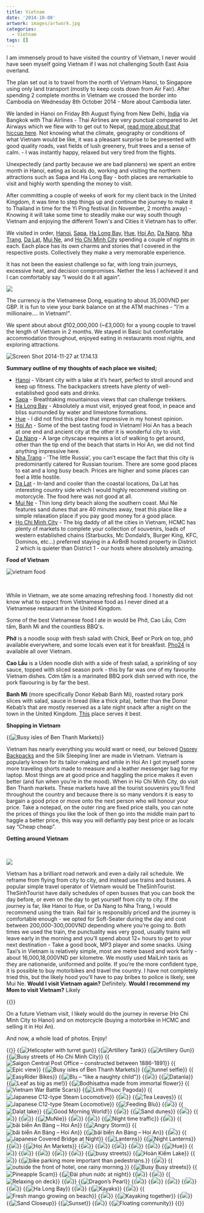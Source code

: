 ```yaml
---
title: Vietnam
date: '2014-10-08'
artwork: images/artwork.jpg
categories:
  - Vietnam
tags: []
---
```


I am immensely proud to have visited the country of Vietnam, I never would have seen myself going Vietnam if I was not challenging South East Asia overland.

The plan set out is to travel from the north of Vietnam Hanoi, to Singapore using only land transport (mostly to keep costs down from Air Fair). After spending 2 complete months in Vietnam we crossed the border into Cambodia on Wednesday 8th October 2014 - More about Cambodia later.

We landed in Hanoi on Friday 8th August flying from New Delhi, [India](http://gonetraveling.me/categories/india) via Bangkok with Thai Airlines - Thai Airlines are very punctual compared to Jet Airways which we flew with to get out to Nepal, [read more about that hiccup here](http://gonetraveling.me/2014/07/delayed/). Not knowing what the climate, geography or conditions of what Vietnam would be like, it was a pleasant surprise to be presented with good quality roads, vast fields of lush greenery, fruit trees and a sense of calm. - I was instantly happy, relaxed but very tired from the flights.

Unexpectedly (and partly because we are bad planners) we spent an entire month in Hanoi, eating as locals do, working and visiting the northern attractions such as Sapa and Ha Long Bay - both places are remarkable to visit and highly worth spending the money to visit.

After committing a couple of weeks of work for my client back in the United Kingdom, it was time to step things up and continue the journey to make it to Thailand in time for the Yi Ping festival (in November, 2 months away) - Knowing it will take some time to steadily make our way south though Vietnam and enjoying the different Town's and Cities it Vietnam has to offer.

We visited in order, [Hanoi](http://gonetraveling.me/2014/09/ha-noi/), [Sapa](http://gonetraveling.me/2014/08/sa-pa/), [Ha Long Bay](http://gonetraveling.me/2014/08/ha-long-bay/), [Hue](http://gonetraveling.me/2014/09/hue/), [Hoi An](http://gonetraveling.me/2014/09/hoi-an/), [Da Nang](http://gonetraveling.me/2014/09/da-nang/ "Da Nang"), [Nha Trang](http://gonetraveling.me/2014/09/good-morning-nha-trang/ "Good Morning Nha Trang"), [Da Lat](http://gonetraveling.me/2014/09/da-lat/ "Da Lat"), [Mui Ne](http://gonetraveling.me/2014/10/the-freedom-of-mui-ne/ "The freedom of Mui Ne"), and [Ho Chi Minh City](http://gonetraveling.me/2014/10/ho-chi-minh-city/ "Ho Chi Minh City") spending a couple of nights in each. Each place has its own charms and stories that I covered in the respective posts. Collectively they make a very memorable experience.

It has not been the easiest challenge so far, with long train journeys, excessive heat, and decision compromises. Nether the less I achieved it and I can comfortably say “I would do it all again”.

![](images/IMG_20141006_101838-1024x583.jpg)

The currency is the Vietnamese Dong, equating to about 35,000VND per GBP. It is fun to view your bank balance on at the ATM machines - "I'm a millionaire.... in Vietnam!".

We spent about about ₫102,000,000 (~£3,000) for a young couple to travel the length of Vietnam in 2 months. We stayed in Basic but comfortable accommodation throughout, enjoyed eating in restaurants most nights, and exploring attractions.

![Screen Shot 2014-11-27 at 17.14.13](images/Screen-Shot-2014-11-27-at-17.14.13-1024x707.png)

**Summary outline of my thoughts of each place we visited;** 

* [Hanoi](http://gonetraveling.me/2014/09/ha-noi/ "Hà Nội") - Vibrant city with a lake at it’s heart, perfect to stroll around and keep up fitness. The backpackers streets have plenty of well-established good eats and drinks. 
* [Sapa](http://gonetraveling.me/2014/08/sa-pa/ "Sa Pa") - Breathtaking mountainous views that can challenge trekkers. 
* [Ha Long Bay](http://gonetraveling.me/2014/08/ha-long-bay/ "Hạ Long Bay & Bái Tử Long Bay") - Absolutely a must visit, enjoyed great food, in peace and bliss surrounded by water and limestone formations. 
* [Hue](http://gonetraveling.me/2014/09/hue/ "Huế") - I did not find this place that impressive in my honest opinion. 
* [Hoi An](http://gonetraveling.me/2014/09/hoi-an/ "Hội An") - Some of the best tasting food in Vietnam! Hoi An has a beach at one end and ancient city at the other it is wonderful city to visit. 
* [Da Nang](http://gonetraveling.me/2014/09/da-nang/ "Da Nang") - A large cityscape requires a lot of walking to get around, other than the tip end of the beach that starts in Hoi An, we did not find anything impressive here. 
* [Nha Trang](http://gonetraveling.me/2014/09/good-morning-nha-trang/ "Good Morning Nha Trang") - 'The little Russia', you can’t escape the fact that this city is predominantly catered for Russian tourism. There are some good places to eat and a long busy beach. Prices are higher and some places can feel a little hostile. 
* [Da Lat](http://gonetraveling.me/2014/09/da-lat/ "Da Lat") - In-land and cooler than the coastal locations, Da Lat has interesting country side which I would highly recommend visiting on motorcycle. The food here was not good at all. 
* [Mui Ne](http://gonetraveling.me/2014/10/the-freedom-of-mui-ne/ "The freedom of Mui Ne") - Thin long dirty beach along the southern coast. Mui Ne features sand dunes that are 40 minutes away, treat this place like a simple relaxation place if you pay good money for a good place. 
* [Ho Chi Minh City](http://gonetraveling.me/2014/10/ho-chi-minh-city/ "Ho Chi Minh City") - The big daddy of all the cities in Vietnam, HCMC has plenty of markets to complete your collection of souvenirs, loads of western established chains (Starbucks, Mc Dondald’s, Burger King, KFC, Dominos, etc…) preferred staying in a AirBnB hosted property in District 2 which is quieter than District 1 - our hosts where absolutely amazing.

**Food of Vietnam**

![vietnam food](images/vietnam-food1-1024x640.jpg)

 

While in Vietnam, we ate some amazing refreshing food. I honestly did not know what to expect from Vietnamese food as I never dined at a Vietnamese restaurant in the United Kingdom.

Some of the best Vietnamese food I ate in would be Phở, Cao Lầu, Cơm tấm, Banh Mi and the countless BBQ's.

**Phở** is a noodle soup with fresh salad with Chick, Beef or Pork on top, phở available everywhere, and some locals even eat it for breakfast. [Pho24](http://gonetraveling.me/2014/08/pho-24/ "Pho 24") is available all over Vietnam.

**Cao Lầu** is a Uden noodle dish with a side of fresh salad, a sprinkling of soy sauce, topped with sliced season pork - this by far was one of my favourite Vietnam dishes. Cơm tấm is a marinated BBQ pork dish served with rice, the pork flavouring is by far the best.

**Banh Mi** (more specifically Donor Kebab Banh Mi), roasted rotary pork slices with salad, sauce in bread (like a thick pita), better than the Donor Kebab’s that are mostly reserved as a late night snack after a night on the town in the United Kingdom. [This](http://gonetraveling.me/2014/09/banh-mi-doner-kebab-hang-bac/ "Bánh Mì Doner Kebab Hàng Bạc") place serves it best.

**Shopping in Vietnam**

{{<img src="images/IMG_20141005_141033-1024x583.jpg" oriantation="full" title="Busy isles of Ben Thanh Markets">}}

Vietnam has nearly everything you would want or need, our beloved [Osprey Backpacks](http://www.amazon.co.uk/gp/product/B004BF62C0/ref=as_li_tf_tl?ie=UTF8&camp=1634&creative=6738&creativeASIN=B004BF62C0&linkCode=as2&tag=gonetraveli02-21) and the Silk Sleeping liner are made in Vietnam. Vietnam is popularly known for its tailor-making and while in Hoi An I got myself some more traveling shorts made to measure and a leather messenger bag for my laptop. Most things are at good price and haggling the price makes it even better (and fun when you’re in the mood). When in Ho Chi Minh City, do visit Ben Thanh markets. These markets have all the tourist souvenirs you’ll find throughout the country and because there is so many vendors it is easy to bargain a good price or move onto the next person who will honour your price. Take a notepad, on the outer ring are fixed price stalls, you can note the prices of things you like the look of then go into the middle main part to haggle a better price, this way you will defiantly pay best price or as locals say “Cheap cheap”.

**Getting around Vietnam**

 

![](images/IMG_20140918_121740-1024x583.jpg)

Vietnam has a brilliant road network and even a daily rail schedule. We reframe from flying from city to city, and instead use trains and busses. A popular simple travel operator of Vietnam would be TheSinhTourist. TheSinhTourist have daily schedules of open busses that you can book the day before, or even on the day to get yourself from city to city. If the journey is far, like Hanoi to Hue, or Da Nang to Nha Trang, I would recommend using the train. Rail fair is responsibly priced and the journey is comfortable enough - we opted for Soft-Seater during the day and cost between 200,000-300,000VND depending where you’re going to. Both times we used the train, the punctuality was very good, usually trains will leave early in the morning and you’ll spend about 12+ hours to get to your next destination - Take a good book, MP3 player and some snacks. Using Taxi’s in Vietnam is relatively simple, most are metre based and work fairly - about 16,000,18,000VND per kilometre. We mostly used MaiLinh taxis as they are nationwide, uniformed and polite. If you’re the more confident type, it is possible to buy motorbikes and travel the country. I have not completely tried this, but the likely hood you’ll have to pay bribes to police is likely, see Mui Ne. **Would I visit Vietnam again?** Definitely. **Would I recommend my Mom to visit Vietnam?** Likely

{{<rating ease="5" budget="4" english="4" safety="5" hawkers="3">}}

On a future Vietnam visit, I likely would do the journey in reverse (Ho Chi Minh City to Hanoi) and on motorcycle (buying a motorbike in HCMC and selling it in Hoi An).

And now, a whole load of photos. Enjoy!

{{<gallery>}}
  {{<img src="images/DSC01603.jpg" title="Helicopter with turret gun">}}
  {{<img src="images/DSC01599.jpg" title="Artillery Tank">}}
  {{<img src="images/DSC01596.jpg" title="Artillery Gun">}}
  {{<img src="images/IMG_20141003_170819.jpg" title="Busy streets of Ho Chi Minh City">}}
  {{<img src="images/PANO_20141005_133245.jpg" title="Saigon Central Post Office &#8211; constructed between 1886-1891">}}
  {{<img src="images/DSC_0134.jpg" title="Epic view" oriantation="portrait">}}
  {{<img src="images/IMG_20141005_141033.jpg" title="Busy isles of Ben Thanh Markets">}}
  {{<img src="images/DSC01586.jpg" title="tunnel selfie" oriantation="portrait">}}
  {{<img src="images/IMG_5312.jpg" title="EasyRider Bikes">}}
  {{<img src="images/DSC01419.jpg" title="Blu &#8211; &#8220;like a naughty child&#8221;" oriantation="portrait">}}
  {{<img src="images/DSC01383.jpg">}}
  {{<img src="images/DSC01339.jpg" title="Datanla">}}
  {{<img src="images/IMG_5224-SMILE.jpg" title="Leaf as big as me!" oriantation="portrait">}}
  {{<img src="images/PANO_20140928_095320.jpg" title="Bodhisattva made from immortal flower" oriantation="portrait">}}
  {{<img src="images/IMG_5222.jpg" title="Vietnam War Battle Scars">}}
  {{<img src="images/IMG_20140928_093550.jpg" title="Linh Phuoc Pagoda">}}
  {{<img src="images/DSC01275.jpg" title="Japanese C12-type Steam Locomotive">}}
  {{<img src="images/DSC01260.jpg">}}
  {{<img src="images/IMG_20140928_113445.jpg" title="Tea Leaves">}}
  {{<img src="images/IMG_20140928_085906.jpg" title="Japanese C12-type Steam Locomotive">}}
  {{<img src="images/DSC01429.jpg" title="Feeding Blu">}}
  {{<img src="images/IMG_51521.jpg">}}
  {{<img src="images/DSC01254.jpg" title="Dalat lake">}}
  {{<img src="images/IMG_20140926_081141.jpg" title="Good Morning World!">}}
  {{<img src="images/DSC01447.jpg">}}
  {{<img src="images/DSC01472.jpg" title="Sand dunes">}}
  {{<img src="images/IMG_20141001_104917-EFFECTS.jpg">}}
  {{<img src="images/DSC01480.jpg">}}
  {{<img src="images/DSC01538.jpg" oriantation="portrait">}}
  {{<img src="images/DSC01524.jpg" title="MuNie" oriantation="large">}}
  {{<img src="images/DSC01546.jpg">}}
  {{<img src="images/IMG_5338.jpg">}}
  {{<img src="images/IMG_5128-MOTION.gif" title="Night time traffic">}}
  {{<img src="images/IMG_20140921_142501.jpg">}}
  {{<img src="images/DSC01215.jpg" title="bãi biển An Bàng &#8211; Hoi An">}}
  {{<img src="images/IMG_5045-EFFECTS.jpg" title="Angry Storm">}}
  {{<img src="images/DSC01208.jpg" title="bãi biển An Bàng &#8211; Hoi An">}}
  {{<img src="images/IMG_5043.jpg" title="bãi biển An Bàng &#8211; Hoi An">}}
  {{<img src="images/DSC01392.jpg">}}
  {{<img src="images/IMG_5003.jpg" title="Japanese Covered Bridge at Night">}}
  {{<img src="images/DSC01173.jpg" title="Lanterns">}}
  {{<img src="images/DSC01161.jpg" title="Night Lanterns">}}
  {{<img src="images/DSC01151.jpg">}}
  {{<img src="images/DSC01128.jpg" title="Hoi An Markets" oriantation="large">}}
  {{<img src="images/DSC01110.jpg">}}
  {{<img src="images/DSC01104.jpg">}}
  {{<img src="images/IMG_20140916_164229.jpg">}}
  {{<img src="images/DSC01188.jpg">}}
  {{<img src="images/IMG_4931.jpg">}}
  {{<img src="images/DSC01076.jpg" title="Hue " oriantation="portrait">}}
  {{<img src="images/PANO_20140914_120057.jpg">}}
  {{<img src="images/DSC01064.jpg">}}
  {{<img src="images/IMG_20140914_120658.jpg">}}
  {{<img src="images/IMG_20140914_133408.jpg">}}
  {{<img src="images/IMG_4893-MOTION1.gif">}}
  {{<img src="images/IMG_4195.jpg" title="busy streets ">}}
  {{<img src="images/DSC00584.jpg" title="Hoàn Kiếm Lake">}}
  {{<img src="images/IMG_4182-EFFECTS.jpg" oriantation="portrait">}}
  {{<img src="images/IMG_20140811_151043.jpg" title="bike parking more important than pedestrians. ">}}
  {{<img src="images/IMG_4280.jpg">}}
  {{<img src="images/PANO_20140813_092450.jpg" title="outside the front of hotel, one rainy morning.">}}
  {{<img src="images/IMG_20140906_204525.jpg" title="Busy Busy streets">}}
  {{<img src="images/DSC00640.jpg" title="Pineapple Scam">}}
  {{<img src="images/PANO_20140816_191219.jpg" title="Đài phun nước at night">}}
  {{<img src="images/IMG_4835-EFFECTS.jpg">}}
  {{<img src="images/IMG_4876.jpg">}}
  {{<img src="images/IMG_20140822_151826.jpg" title="Relaxing on deck" oriantation="large">}}
  {{<img src="images/IMG_20140822_152748.jpg">}}
  {{<img src="images/IMG_4567.jpg" title="Dragon&#8217;s Pearl">}}
  {{<img src="images/IMG_4578.jpg">}}
  {{<img src="images/IMG_4589.jpg">}}
  {{<img src="images/IMG_4585.jpg">}}
  {{<img src="images/IMG_4614.jpg" oriantation="large">}}
  {{<img src="images/DSC00816.jpg">}}
  {{<img src="images/IMG_4628.jpg" title="Ha Long Bay">}}
  {{<img src="images/IMG_4630.jpg">}}
  {{<img src="images/DSC00828.jpg" title="Kayaks ">}}
  {{<img src="images/IMG_4667.jpg">}}
  {{<img src="images/IMG_4698.jpg" title="Fresh mango growing on beach">}}
  {{<img src="images/DSC00849.jpg" oriantation="square">}}
  {{<img src="images/DSC00926.jpg" title="Kayaking together" oriantation="portrait">}}
  {{<img src="images/IMG_4746.jpg" oriantation="portrait">}}
  {{<img src="images/IMG_4700.jpg" title="Sand Closeup">}}
  {{<img src="images/DSC00861.jpg" title="Sunset">}}
  {{<img src="images/DSC00891-EFFECTS.jpg">}}
  {{<img src="images/DSC00985.jpg" title="Floating community">}}
{{</gallery>}}
